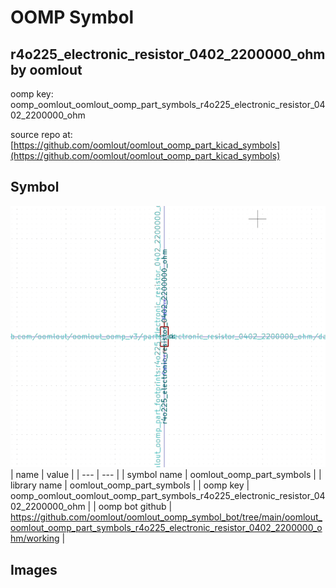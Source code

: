 # OOMP Symbol  
## r4o225_electronic_resistor_0402_2200000_ohm  by oomlout  
  
oomp key: oomp_oomlout_oomlout_oomp_part_symbols_r4o225_electronic_resistor_0402_2200000_ohm  
  
source repo at: [https://github.com/oomlout/oomlout_oomp_part_kicad_symbols](https://github.com/oomlout/oomlout_oomp_part_kicad_symbols)  
## Symbol  
  
[![working.png](working_600.png)](working.png)  
| name | value | 
| --- | --- | 
| symbol name | oomlout_oomp_part_symbols | 
| library name | oomlout_oomp_part_symbols | 
| oomp key | oomp_oomlout_oomlout_oomp_part_symbols_r4o225_electronic_resistor_0402_2200000_ohm | 
| oomp bot github | https://github.com/oomlout/oomlout_oomp_symbol_bot/tree/main/oomlout_oomlout_oomp_part_symbols_r4o225_electronic_resistor_0402_2200000_ohm/working | 
## Images  
